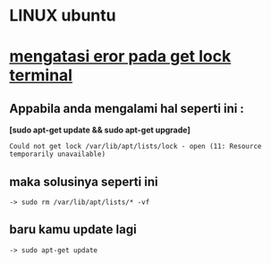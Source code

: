 # LINUX ubuntu 
# [mengatasi eror pada get lock terminal](https://github.com/faishall/erorr-get-lock)

## Appabila anda mengalami hal seperti ini :

**[sudo apt-get update && sudo apt-get upgrade]**

 `Could not get lock /var/lib/apt/lists/lock - open (11: Resource temporarily unavailable)`
 
 ## maka solusinya seperti ini
 
 `-> sudo rm /var/lib/apt/lists/* -vf `
 
## baru kamu update lagi
 
`-> sudo apt-get update`
